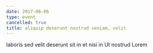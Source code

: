 ```yaml
---
date: 2017-06-06
type: event
cancelled: true
title: aliquip deserunt nostrud veniam, velit
---
```

laboris sed velit deserunt sit in et nisi in Ut nostrud Lorem